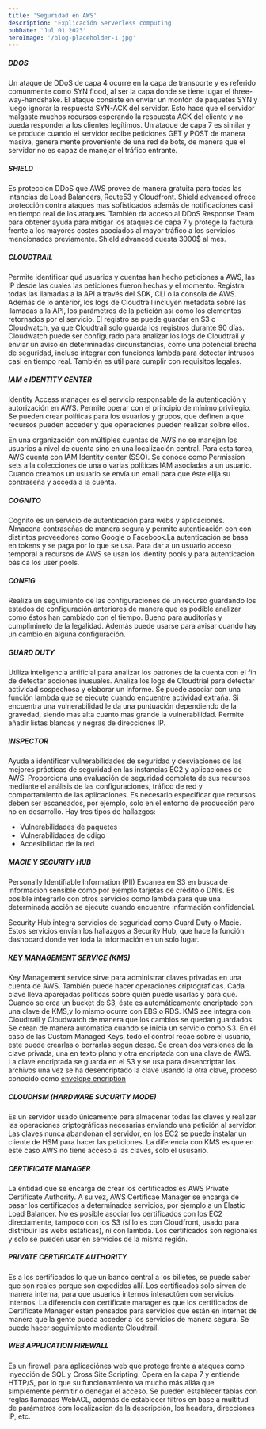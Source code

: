 ```yaml
---
title: 'Seguridad en AWS'
description: 'Explicación Serverless computing'
pubDate: 'Jul 01 2023'
heroImage: '/blog-placeholder-1.jpg'
---
```



##### DDOS
Un ataque de DDoS de capa 4 ocurre en la capa de transporte y es referido comunmente como SYN flood, al ser la capa donde se tiene lugar el three-way-handshake. El ataque consiste en enviar un montón de paquetes SYN y luego ignorar la respuesta SYN-ACK del servidor. Esto hace que el servidor malgaste muchos recursos esperando la respuesta ACK del cliente y no pueda responder a los clientes legítimos. Un ataque de capa 7 es similar y se produce cuando el servidor recibe peticiones GET y POST de manera masiva, generalmente proveniente de una red de bots, de manera que el servidor no es capaz de manejar el tráfico entrante.

##### SHIELD
Es proteccion DDoS que AWS provee de manera gratuita para todas las intancias de Load Balancers, Route53 y Cloudfront. Shield advanced ofrece protección contra ataques mas sofisticados además de  notificaciones casi en tiempo real de los ataques. También da acceso al DDoS Response Team para obtener ayuda para mitigar los ataques de capa 7 y protege la factura frente a los mayores costes asociados al mayor tráfico a los servicios mencionados previamente. Shield advanced cuesta 3000$ al mes.

##### CLOUDTRAIL
Permite identificar qué usuarios y cuentas han hecho peticiones a AWS, las IP desde las cuales las peticiones fueron hechas y el momento. Registra todas las llamadas a la API a través del SDK, CLI o la consola de AWS. Además de lo anterior, los logs de Cloudtrail incluyen metadata sobre las llamadas a la API, los parámetros de la petición así como los elementos retornados por el servicio. El registro se puede guardar en S3 o Cloudwatch, ya que Cloudtrail solo guarda los registros durante 90 días. Cloudwatch puede ser configurado para analizar los logs de Cloudtrail y enviar un aviso en determinadas circunstancias, como una potencial brecha de seguridad, incluso integrar con funciones lambda para detectar intrusos casi en tiempo real. También es útil para cumplir con requisitos legales.

##### IAM e IDENTITY CENTER
Identity Access manager es el servicio responsable de la autenticación y autorización en AWS. Permite operar con el principio de mínimo privilegio. Se pueden crear políticas para los usuarios y grupos, que definen a que recursos pueden acceder y que operaciones pueden realizar solbre ellos.

En una organización con múltiples cuentas de AWS no se manejan los usuarios a nivel de cuenta sino en una localización central. Para esta tarea, AWS cuenta con IAM Identity center (SSO). Se conoce como Permission sets a la colecciones de una o varias políticas IAM asociadas a un usuario. Cuando creamos un usuario se envía un email para que éste elija su contraseña y acceda a la cuenta.

##### COGNITO
Cognito es un servicio de autenticación para webs y aplicaciones. Almacena contraseñas de manera segura y permite autenticación con con distintos proveedores como Google o Facebook.La autenticación se basa en tokens y se paga por lo que se usa. Para dar a un usuario acceso temporal a recursos de AWS se usan los identity pools y para autenticación básica los user pools.

##### CONFIG
Realiza un seguimiento de las configuraciones de un recurso guardando los estados de configuración anteriores de manera que es podible analizar como éstos han cambiado con el tiempo. Bueno para auditorías y cumplimineto de la legalidad. Además puede usarse para avisar cuando hay un cambio en alguna configuración.

##### GUARD DUTY
Utiliza inteligencia artificial para analizar los patrones de la cuenta con el fin de detectar acciones inusuales. Analiza los logs de Cloudtrial para detectar actividad sospechosa y elaborar un informe. Se puede asociar con una función lambda que se ejecute cuando encuentre actividad extraña. Si encuentra una vulnerabilidad le da una puntuación dependiendo de la gravedad, siendo mas alta cuanto mas grande la vulnerabilidad. Permite añadir listas blancas y negras de direcciones IP.

##### INSPECTOR
Ayuda a identificar vulnerabilidades de seguridad y desviaciones de las mejores prácticas de seguridad en las instancias EC2 y aplicaciones de AWS. Proporciona una evaluación de seguridad completa de sus recursos mediante el análisis de las configuraciones, tráfico de red y comportamiento de las aplicaciones. Es necesario especificar que recursos deben ser escaneados, por ejemplo, solo en el entorno de producción pero no en desarrollo. Hay tres tipos de hallazgos:
- Vulnerabilidades de paquetes
- Vulnerabilidades de cdigo
- Accesibilidad de la red

##### MACIE Y SECURITY HUB
Personally Identifiable Information (PII)
Escanea en S3 en busca de informacion sensible como por ejemplo tarjetas de crédito o DNIs. Es posible integrarlo con otros servicios como lambda para que una determinada acción se ejecute cuando encuentre información confidencial.

Security Hub integra servicios de seguridad como Guard Duty o Macie. Estos servicios envían los hallazgos a Security Hub, que hace la función dashboard donde ver toda la información en un solo lugar.

##### KEY MANAGEMENT SERVICE (KMS)
Key Management service sirve para administrar claves privadas en una cuenta de AWS. También puede hacer operaciones criptograficas. Cada clave lleva aparejadas politicas sobre quién puede usarlas y para qué. Cuando se crea un bucket de S3, éste es automáticamente encriptado con una clave de KMS,y lo mismo ocurre con EBS o RDS. KMS see integra con Cloudtrail y Cloudwatch de manera que los cambios se quedan guardados. Se crean de manera automatica cuando se inicia un servicio como S3. En el caso de las Custom Managed Keys, todo el control recae sobre el usuario, este puede crearlas o borrarlas según desse. Se crean dos versiones de la clave privada, una en texto plano y otra encriptada con una clave de AWS. La clave encriptada se guarda en el S3 y se usa para desencriptar los archivos una vez se ha desencriptado la clave usando la otra clave, proceso conocido como [envelope encription]()

##### CLOUDHSM (HARDWARE SUCURITY MODE)
Es un servidor usado únicamente para almacenar todas las claves y realizar las operaciones criptográficas necesarias enviando una petición al servidor. Las claves nunca abandonan el servidor, en los EC2 se puede instalar un cliente de HSM para hacer las peticiones. La diferencia con KMS es que en este caso AWS no tiene acceso a las claves, solo el ususario.

##### CERTIFICATE MANAGER
La entidad que se encarga de crear los certificados es AWS Private Certificate Authority. A su vez,
AWS Certificae Manager se encarga de pasar los certificados a determinados servicios, por ejemplo a un Elastic Load Balancer. No es posible asociar los certificados con los EC2 directamente, tampoco con los S3 (sí lo es con Cloudfront, usado para distribuir las webs estáticas), ni con lambda. Los certificados son regionales y solo se pueden usar en servicios de la misma región.

##### PRIVATE CERTIFICATE AUTHORITY
Es a los certificados lo que un banco central a los billetes, se puede saber que son reales porque son expedidos allí. Los certificados solo sirven de manera interna, para que usuarios internos interactúen con servicios internos. La diferencia con certificate manager es que los certificados de Certificate Manager estan pensados para servicios que están en internet de manera que la gente pueda acceder a los servicios de manera segura. Se puede hacer seguimiento mediante Cloudtrail.

##### WEB APPLICATION FIREWALL
Es un firewall para aplicaciónes web que protege frente a ataques como inyección de SQL y Cross Site Scripting. Opera en la capa 7 y entiende HTTP/S, por lo que su funcionamiento va mucho más alláa que simplemente permitir o denegar el acceso. Se pueden establecer tablas con reglas llamadas WebACL, además de establecer filtros en base a multitud de parámetros com localizacion de la descripción, los headers, direcciones IP, etc.